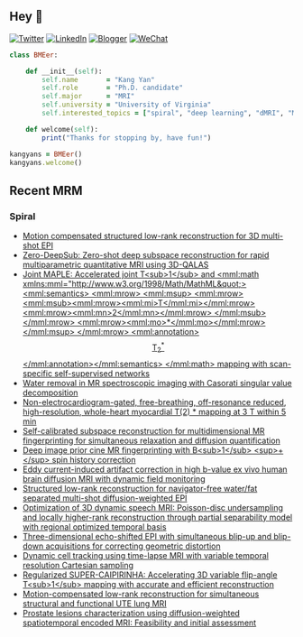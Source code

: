 ## Hey 👋
[![Twitter](https://img.shields.io/badge/Twitter-%231DA1F2.svg?style=for-the-badge&logo=Twitter&logoColor=white)](https://twitter.com/KangY01)
[![LinkedIn](https://img.shields.io/badge/linkedin-%230077B5.svg?style=for-the-badge&logo=linkedin&logoColor=white)](https://www.linkedin.com/in/kyanyan/)
[![Blogger](https://img.shields.io/badge/Blogger-FF5722?style=for-the-badge&logo=blogger&logoColor=white)](https://kangyan.bearblog.dev/)
[![WeChat](https://img.shields.io/badge/WeChat-07C160?style=for-the-badge&logo=wechat&logoColor=white)](wechat.jpg)

```ruby
class BMEer:

    def __init__(self):
        self.name       = "Kang Yan"
        self.role       = "Ph.D. candidate"
        self.major      = "MRI"
        self.university = "University of Virginia"
        self.interested_topics = ["spiral", "deep learning", "dMRI", "MRgFUS"]

    def welcome(self):
        print("Thanks for stopping by, have fun!")

kangyans = BMEer()
kangyans.welcome()
```

<!---
## Stats

![Kang Yan's GitHub stats](https://github-readme-stats.vercel.app/api?username=kangyans&show_icons=true&theme=radical)
-->




## Recent MRM 

### Spiral

<!-- BLOG-POST-LIST:START -->
- [Motion compensated structured low-rank reconstruction for 3D multi-shot EPI](https://pubmed.ncbi.nlm.nih.gov/38361309/?utm_source=Other&utm_medium=rss&utm_campaign=pubmed-2&utm_content=1NAkULqPpWyUessckkKgSa8m02K0Ti2M6t8sCP1uTsCe9tRksA&fc=20240423195634&ff=20240423200217&v=2.18.0.post9+e462414)
- [Zero-DeepSub: Zero-shot deep subspace reconstruction for rapid multiparametric quantitative MRI using 3D-QALAS](https://pubmed.ncbi.nlm.nih.gov/38282270/?utm_source=Other&utm_medium=rss&utm_campaign=pubmed-2&utm_content=1NAkULqPpWyUessckkKgSa8m02K0Ti2M6t8sCP1uTsCe9tRksA&fc=20240423195634&ff=20240423200217&v=2.18.0.post9+e462414)
- [Joint MAPLE: Accelerated joint T&lt;sub&gt;1&lt;/sub&gt; and &lt;mml:math xmlns:mml=&quot;http://www.w3.org/1998/Math/MathML&quot;&gt; &lt;mml:semantics&gt; &lt;mml:mrow&gt; &lt;mml:msup&gt; &lt;mml:mrow&gt; &lt;mml:msub&gt;&lt;mml:mrow&gt;&lt;mml:mi&gt;T&lt;/mml:mi&gt;&lt;/mml:mrow&gt; &lt;mml:mrow&gt;&lt;mml:mn&gt;2&lt;/mml:mn&gt;&lt;/mml:mrow&gt; &lt;/mml:msub&gt; &lt;/mml:mrow&gt; &lt;mml:mrow&gt;&lt;mml:mo&gt;*&lt;/mml:mo&gt;&lt;/mml:mrow&gt; &lt;/mml:msup&gt; &lt;/mml:mrow&gt; &lt;mml:annotation&gt;$$ {{\mathrm{T}}_2}^{\ast } $$&lt;/mml:annotation&gt;&lt;/mml:semantics&gt; &lt;/mml:math&gt; mapping with scan-specific self-supervised networks](https://pubmed.ncbi.nlm.nih.gov/38181183/?utm_source=Other&utm_medium=rss&utm_campaign=pubmed-2&utm_content=1NAkULqPpWyUessckkKgSa8m02K0Ti2M6t8sCP1uTsCe9tRksA&fc=20240423195634&ff=20240423200217&v=2.18.0.post9+e462414)
- [Water removal in MR spectroscopic imaging with Casorati singular value decomposition](https://pubmed.ncbi.nlm.nih.gov/38181180/?utm_source=Other&utm_medium=rss&utm_campaign=pubmed-2&utm_content=1NAkULqPpWyUessckkKgSa8m02K0Ti2M6t8sCP1uTsCe9tRksA&fc=20240423195634&ff=20240423200217&v=2.18.0.post9+e462414)
- [Non-electrocardiogram-gated, free-breathing, off-resonance reduced, high-resolution, whole-heart myocardial T&lpar;2&rpar; * mapping at 3 T within 5 min](https://pubmed.ncbi.nlm.nih.gov/38174593/?utm_source=Other&utm_medium=rss&utm_campaign=pubmed-2&utm_content=1NAkULqPpWyUessckkKgSa8m02K0Ti2M6t8sCP1uTsCe9tRksA&fc=20240423195634&ff=20240423200217&v=2.18.0.post9+e462414)
- [Self-calibrated subspace reconstruction for multidimensional MR fingerprinting for simultaneous relaxation and diffusion quantification](https://pubmed.ncbi.nlm.nih.gov/38102776/?utm_source=Other&utm_medium=rss&utm_campaign=pubmed-2&utm_content=1NAkULqPpWyUessckkKgSa8m02K0Ti2M6t8sCP1uTsCe9tRksA&fc=20240423195634&ff=20240423200217&v=2.18.0.post9+e462414)
- [Deep image prior cine MR fingerprinting with B&lt;sub&gt;1&lt;/sub&gt; &lt;sup&gt;+&lt;/sup&gt; spin history correction](https://pubmed.ncbi.nlm.nih.gov/38098428/?utm_source=Other&utm_medium=rss&utm_campaign=pubmed-2&utm_content=1NAkULqPpWyUessckkKgSa8m02K0Ti2M6t8sCP1uTsCe9tRksA&fc=20240423195634&ff=20240423200217&v=2.18.0.post9+e462414)
- [Eddy current-induced artifact correction in high b-value ex vivo human brain diffusion MRI with dynamic field monitoring](https://pubmed.ncbi.nlm.nih.gov/37753621/?utm_source=Other&utm_medium=rss&utm_campaign=pubmed-2&utm_content=1NAkULqPpWyUessckkKgSa8m02K0Ti2M6t8sCP1uTsCe9tRksA&fc=20240423195634&ff=20240423200217&v=2.18.0.post9+e462414)
- [Structured low-rank reconstruction for navigator-free water/fat separated multi-shot diffusion-weighted EPI](https://pubmed.ncbi.nlm.nih.gov/37753595/?utm_source=Other&utm_medium=rss&utm_campaign=pubmed-2&utm_content=1NAkULqPpWyUessckkKgSa8m02K0Ti2M6t8sCP1uTsCe9tRksA&fc=20240423195634&ff=20240423200217&v=2.18.0.post9+e462414)
- [Optimization of 3D dynamic speech MRI: Poisson-disc undersampling and locally higher-rank reconstruction through partial separability model with regional optimized temporal basis](https://pubmed.ncbi.nlm.nih.gov/37677043/?utm_source=Other&utm_medium=rss&utm_campaign=pubmed-2&utm_content=1NAkULqPpWyUessckkKgSa8m02K0Ti2M6t8sCP1uTsCe9tRksA&fc=20240423195634&ff=20240423200217&v=2.18.0.post9+e462414)
- [Three-dimensional echo-shifted EPI with simultaneous blip-up and blip-down acquisitions for correcting geometric distortion](https://pubmed.ncbi.nlm.nih.gov/37667533/?utm_source=Other&utm_medium=rss&utm_campaign=pubmed-2&utm_content=1NAkULqPpWyUessckkKgSa8m02K0Ti2M6t8sCP1uTsCe9tRksA&fc=20240423195634&ff=20240423200217&v=2.18.0.post9+e462414)
- [Dynamic cell tracking using time-lapse MRI with variable temporal resolution Cartesian sampling](https://pubmed.ncbi.nlm.nih.gov/37466029/?utm_source=Other&utm_medium=rss&utm_campaign=pubmed-2&utm_content=1NAkULqPpWyUessckkKgSa8m02K0Ti2M6t8sCP1uTsCe9tRksA&fc=20240423195634&ff=20240423200217&v=2.18.0.post9+e462414)
- [Regularized SUPER-CAIPIRINHA: Accelerating 3D variable flip-angle T&lt;sub&gt;1&lt;/sub&gt; mapping with accurate and efficient reconstruction](https://pubmed.ncbi.nlm.nih.gov/37246893/?utm_source=Other&utm_medium=rss&utm_campaign=pubmed-2&utm_content=1NAkULqPpWyUessckkKgSa8m02K0Ti2M6t8sCP1uTsCe9tRksA&fc=20240423195634&ff=20240423200217&v=2.18.0.post9+e462414)
- [Motion-compensated low-rank reconstruction for simultaneous structural and functional UTE lung MRI](https://pubmed.ncbi.nlm.nih.gov/37158318/?utm_source=Other&utm_medium=rss&utm_campaign=pubmed-2&utm_content=1NAkULqPpWyUessckkKgSa8m02K0Ti2M6t8sCP1uTsCe9tRksA&fc=20240423195634&ff=20240423200217&v=2.18.0.post9+e462414)
- [Prostate lesions characterization using diffusion-weighted spatiotemporal encoded MRI: Feasibility and initial assessment](https://pubmed.ncbi.nlm.nih.gov/37010477/?utm_source=Other&utm_medium=rss&utm_campaign=pubmed-2&utm_content=1NAkULqPpWyUessckkKgSa8m02K0Ti2M6t8sCP1uTsCe9tRksA&fc=20240423195634&ff=20240423200217&v=2.18.0.post9+e462414)
<!-- BLOG-POST-LIST:END -->




<!---
## Keep Moving

<img src="run-mario.gif" width="53"><img src="run-mario.gif" width="56"><img src="run-mario.gif" width="59"><img src="run-mario.gif" width="62">
<img src="run-mario.gif" width="65"><img src="run-mario.gif" width="68"><img src="run-mario.gif" width="71"><img src="run-mario.gif" width="74">
<img src="run-mario.gif" width="77"><img src="run-mario.gif" width="80"><img src="run-mario.gif" width="83"><img src="run-mario.gif" width="86">

--->




<!---
## Trophies 

[![trophy](https://github-profile-trophy.vercel.app/?username=kangyans&theme=onedark)](https://github.com/kangyans/github-profile-trophy)
--->






